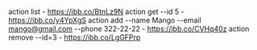 action list - https://ibb.co/BtnLz9N
action get --id 5 - https://ibb.co/y4YpXgS
action add --name Mango --email mango@gmail.com --phone 322-22-22 - https://ibb.co/CVHq40z
action remove --id=3 - https://ibb.co/LgGFPrp
